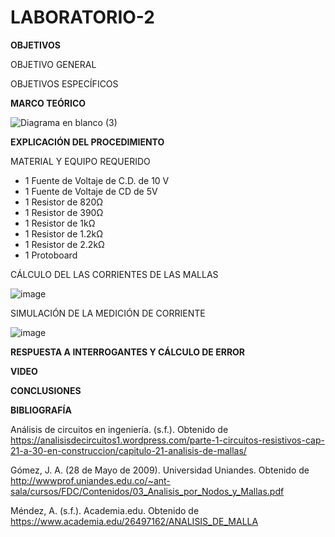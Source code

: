 # LABORATORIO-2

**OBJETIVOS**

OBJETIVO GENERAL


OBJETIVOS ESPECÍFICOS

**MARCO TEÓRICO**

![Diagrama en blanco (3)](https://user-images.githubusercontent.com/105606339/171097219-8d54127d-99f7-47be-b5bd-55b5c58cd619.png)


**EXPLICACIÓN DEL PROCEDIMIENTO**

MATERIAL Y EQUIPO REQUERIDO
- 1 Fuente de Voltaje de C.D. de 10 V
- 1 Fuente de Voltaje de CD de 5V
- 1 Resistor de 820Ω
- 1 Resistor de 390Ω
- 1 Resistor de 1kΩ
- 1 Resistor de 1.2kΩ
- 1 Resistor de 2.2kΩ
- 1 Protoboard

CÁLCULO DEL LAS CORRIENTES DE LAS MALLAS

![image](https://user-images.githubusercontent.com/105606339/171097883-b80a1f4a-afec-477a-a7af-176894779a4f.png)




SIMULACIÓN DE LA MEDICIÓN DE CORRIENTE 

![image](https://user-images.githubusercontent.com/105606339/171097357-c07b69a2-10bb-41a3-bc68-8d7c886f4c1e.png)


**RESPUESTA A INTERROGANTES Y CÁLCULO DE ERROR**

**VIDEO**

**CONCLUSIONES**

**BIBLIOGRAFÍA**

Análisis de circuitos en ingeniería. (s.f.). Obtenido de https://analisisdecircuitos1.wordpress.com/parte-1-circuitos-resistivos-cap-21-a-30-en-construccion/capitulo-21-analisis-de-mallas/

Gómez, J. A. (28 de Mayo de 2009). Universidad Uniandes. Obtenido de http://wwwprof.uniandes.edu.co/~ant-sala/cursos/FDC/Contenidos/03_Analisis_por_Nodos_y_Mallas.pdf

Méndez, A. (s.f.). Academia.edu. Obtenido de https://www.academia.edu/26497162/ANALISIS_DE_MALLA



